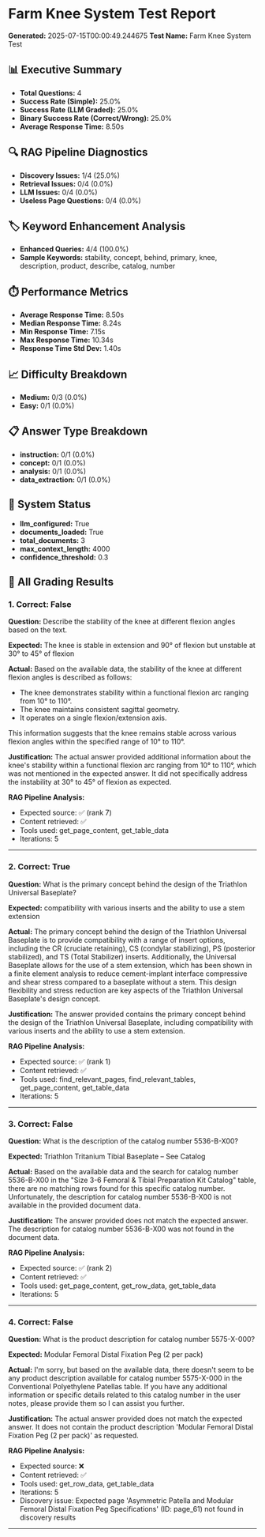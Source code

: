# Farm Knee System Test Report

**Generated:** 2025-07-15T00:00:49.244675
**Test Name:** Farm Knee System Test

## 📊 Executive Summary

- **Total Questions:** 4
- **Success Rate (Simple):** 25.0%
- **Success Rate (LLM Graded):** 25.0%
- **Binary Success Rate (Correct/Wrong):** 25.0%
- **Average Response Time:** 8.50s

## 🔍 RAG Pipeline Diagnostics

- **Discovery Issues:** 1/4 (25.0%)
- **Retrieval Issues:** 0/4 (0.0%)
- **LLM Issues:** 0/4 (0.0%)
- **Useless Page Questions:** 0/4 (0.0%)

## 🏷️ Keyword Enhancement Analysis

- **Enhanced Queries:** 4/4 (100.0%)
- **Sample Keywords:** stability, concept, behind, primary, knee, description, product, describe, catalog, number

## ⏱️ Performance Metrics

- **Average Response Time:** 8.50s
- **Median Response Time:** 8.24s
- **Min Response Time:** 7.15s
- **Max Response Time:** 10.34s
- **Response Time Std Dev:** 1.40s

## 📈 Difficulty Breakdown

- **Medium:** 0/3 (0.0%)
- **Easy:** 0/1 (0.0%)

## 📋 Answer Type Breakdown

- **instruction:** 0/1 (0.0%)
- **concept:** 0/1 (0.0%)
- **analysis:** 0/1 (0.0%)
- **data_extraction:** 0/1 (0.0%)

## 🔧 System Status

- **llm_configured:** True
- **documents_loaded:** True
- **total_documents:** 3
- **max_context_length:** 4000
- **confidence_threshold:** 0.3

## 📝 All Grading Results

### 1. Correct: False 

**Question:** Describe the stability of the knee at different flexion angles based on the text.

**Expected:** The knee is stable in extension and 90° of flexion but unstable at 30° to 45° of flexion

**Actual:** Based on the available data, the stability of the knee at different flexion angles is described as follows:

- The knee demonstrates stability within a functional flexion arc ranging from 10° to 110°.
- The knee maintains consistent sagittal geometry.
- It operates on a single flexion/extension axis.

This information suggests that the knee remains stable across various flexion angles within the specified range of 10° to 110°.

**Justification:** The actual answer provided additional information about the knee's stability within a functional flexion arc ranging from 10° to 110°, which was not mentioned in the expected answer. It did not specifically address the instability at 30° to 45° of flexion as expected.

**RAG Pipeline Analysis:**
- Expected source: ✅ (rank 7)
- Content retrieved: ✅
- Tools used: get_page_content, get_table_data
- Iterations: 5

---

### 2. Correct: True 

**Question:** What is the primary concept behind the design of the Triathlon Universal Baseplate?

**Expected:** compatibility with various inserts and the ability to use a stem extension

**Actual:** The primary concept behind the design of the Triathlon Universal Baseplate is to provide compatibility with a range of insert options, including the CR (cruciate retaining), CS (condylar stabilizing), PS (posterior stabilized), and TS (Total Stabilizer) inserts. Additionally, the Universal Baseplate allows for the use of a stem extension, which has been shown in a finite element analysis to reduce cement-implant interface compressive and shear stress compared to a baseplate without a stem. This design flexibility and stress reduction are key aspects of the Triathlon Universal Baseplate's design concept.

**Justification:** The answer provided contains the primary concept behind the design of the Triathlon Universal Baseplate, including compatibility with various inserts and the ability to use a stem extension.

**RAG Pipeline Analysis:**
- Expected source: ✅ (rank 1)
- Content retrieved: ✅
- Tools used: find_relevant_pages, find_relevant_tables, get_page_content, get_table_data
- Iterations: 5

---

### 3. Correct: False 

**Question:** What is the description of the catalog number 5536-B-X00?

**Expected:** Triathlon Tritanium Tibial Baseplate – See Catalog

**Actual:** Based on the available data and the search for catalog number 5536-B-X00 in the "Size 3-6 Femoral & Tibial Preparation Kit Catalog" table, there are no matching rows found for this specific catalog number. Unfortunately, the description for catalog number 5536-B-X00 is not available in the provided document data.

**Justification:** The answer provided does not match the expected answer. The description for catalog number 5536-B-X00 was not found in the document data.

**RAG Pipeline Analysis:**
- Expected source: ✅ (rank 2)
- Content retrieved: ✅
- Tools used: get_page_content, get_row_data, get_table_data
- Iterations: 5

---

### 4. Correct: False 

**Question:** What is the product description for catalog number 5575-X-000?

**Expected:** Modular Femoral Distal Fixation Peg (2 per pack)

**Actual:** I'm sorry, but based on the available data, there doesn't seem to be any product description available for catalog number 5575-X-000 in the Conventional Polyethylene Patellas table. If you have any additional information or specific details related to this catalog number in the user notes, please provide them so I can assist you further.

**Justification:** The actual answer provided does not match the expected answer. It does not contain the product description 'Modular Femoral Distal Fixation Peg (2 per pack)' as requested.

**RAG Pipeline Analysis:**
- Expected source: ❌ 
- Content retrieved: ✅
- Tools used: get_row_data, get_table_data
- Iterations: 5
- Discovery issue: Expected page 'Asymmetric Patella and Modular Femoral Distal Fixation Peg Specifications' (ID: page_61) not found in discovery results

---

